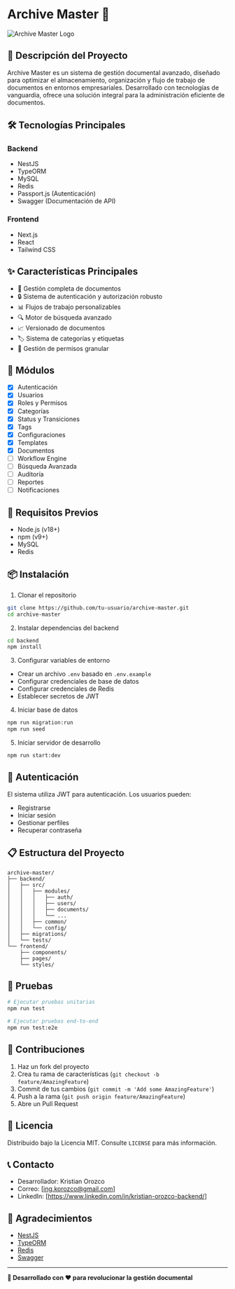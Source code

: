 # Archive Master 📁

![Archive Master Logo](https://i.ibb.co/whRY9b8/logo.png)

## 🚀 Descripción del Proyecto

Archive Master es un sistema de gestión documental avanzado, diseñado para optimizar el almacenamiento, organización y flujo de trabajo de documentos en entornos empresariales. Desarrollado con tecnologías de vanguardia, ofrece una solución integral para la administración eficiente de documentos.

## 🛠️ Tecnologías Principales

### Backend
- NestJS
- TypeORM
- MySQL
- Redis
- Passport.js (Autenticación)
- Swagger (Documentación de API)

### Frontend
- Next.js
- React
- Tailwind CSS

## ✨ Características Principales

- 📄 Gestión completa de documentos
- 🔒 Sistema de autenticación y autorización robusto
- 📊 Flujos de trabajo personalizables
- 🔍 Motor de búsqueda avanzado
- 📈 Versionado de documentos
- 🏷️ Sistema de categorías y etiquetas
- 📝 Gestión de permisos granular

## 🚧 Módulos

- [x] Autenticación
- [x] Usuarios
- [x] Roles y Permisos
- [x] Categorías
- [x] Status y Transiciones
- [x] Tags
- [x] Configuraciones
- [x] Templates
- [x] Documentos
- [ ] Workflow Engine
- [ ] Búsqueda Avanzada
- [ ] Auditoría
- [ ] Reportes
- [ ] Notificaciones

## 🔧 Requisitos Previos

- Node.js (v18+)
- npm (v9+)
- MySQL
- Redis

## 📦 Instalación

1. Clonar el repositorio
```bash
git clone https://github.com/tu-usuario/archive-master.git
cd archive-master
```

2. Instalar dependencias del backend
```bash
cd backend
npm install
```

3. Configurar variables de entorno
- Crear un archivo `.env` basado en `.env.example`
- Configurar credenciales de base de datos
- Configurar credenciales de Redis
- Establecer secretos de JWT

4. Iniciar base de datos
```bash
npm run migration:run
npm run seed
```

5. Iniciar servidor de desarrollo
```bash
npm run start:dev
```

## 🔐 Autenticación

El sistema utiliza JWT para autenticación. Los usuarios pueden:
- Registrarse
- Iniciar sesión
- Gestionar perfiles
- Recuperar contraseña

## 📋 Estructura del Proyecto

```
archive-master/
├── backend/
│   ├── src/
│   │   ├── modules/
│   │   │   ├── auth/
│   │   │   ├── users/
│   │   │   ├── documents/
│   │   │   └── ...
│   │   ├── common/
│   │   └── config/
│   ├── migrations/
│   └── tests/
└── frontend/
    ├── components/
    ├── pages/
    └── styles/
```

## 🧪 Pruebas

```bash
# Ejecutar pruebas unitarias
npm run test

# Ejecutar pruebas end-to-end
npm run test:e2e
```

## 🤝 Contribuciones

1. Haz un fork del proyecto
2. Crea tu rama de características (`git checkout -b feature/AmazingFeature`)
3. Commit de tus cambios (`git commit -m 'Add some AmazingFeature'`)
4. Push a la rama (`git push origin feature/AmazingFeature`)
5. Abre un Pull Request

## 📄 Licencia

Distribuido bajo la Licencia MIT. Consulte `LICENSE` para más información.

## 📞 Contacto

- Desarrollador: Kristian Orozco
- Correo: [ing.korozco@gmail.com]
- LinkedIn: [https://www.linkedin.com/in/kristian-orozco-backend/]

## 🌟 Agradecimientos

- [NestJS](https://nestjs.com/)
- [TypeORM](https://typeorm.io/)
- [Redis](https://redis.io/)
- [Swagger](https://swagger.io/)

---

**🚀 Desarrollado con ❤️ para revolucionar la gestión documental**